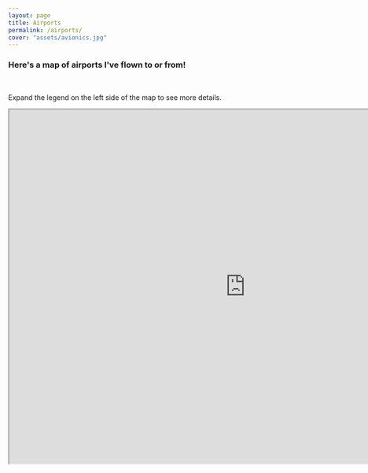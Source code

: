 ```yaml
---
layout: page
title: Airports
permalink: /airports/
cover: "assets/avionics.jpg"
---
```


<h3> Here's a map of airports I've flown to or from! </h3>

<br/>

<p> Expand the legend on the left side of the map to see more details. </p>

<iframe src="https://www.google.com/maps/d/u/0/embed?mid=1Ppfeymy4rkIW5DIK1ZrvWV2sjqeCwLLO" width="960" height="720"></iframe>
